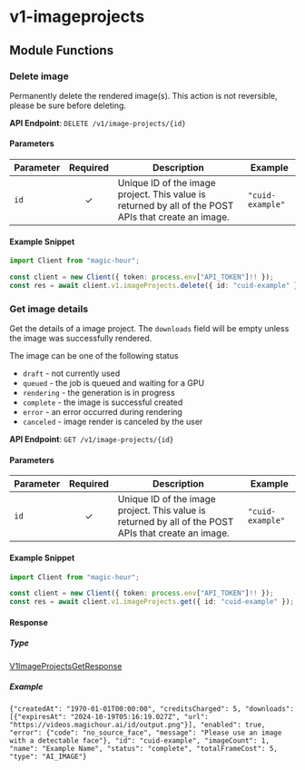 # v1-imageprojects

## Module Functions

<!-- CUSTOM DOCS START -->

<!-- CUSTOM DOCS END -->

### Delete image <a name="delete"></a>

Permanently delete the rendered image(s). This action is not reversible, please be sure before deleting.

**API Endpoint**: `DELETE /v1/image-projects/{id}`

#### Parameters

| Parameter | Required | Description | Example |
|-----------|:--------:|-------------|--------|
| `id` | ✓ | Unique ID of the image project. This value is returned by all of the POST APIs that create an image. | `"cuid-example"` |

#### Example Snippet

```typescript
import Client from "magic-hour";

const client = new Client({ token: process.env["API_TOKEN"]!! });
const res = await client.v1.imageProjects.delete({ id: "cuid-example" });

```

### Get image details <a name="get"></a>

Get the details of a image project. The `downloads` field will be empty unless the image was successfully rendered.

The image can be one of the following status
- `draft` - not currently used
- `queued` - the job is queued and waiting for a GPU
- `rendering` - the generation is in progress
- `complete` - the image is successful created
- `error` - an error occurred during rendering
- `canceled` - image render is canceled by the user


**API Endpoint**: `GET /v1/image-projects/{id}`

#### Parameters

| Parameter | Required | Description | Example |
|-----------|:--------:|-------------|--------|
| `id` | ✓ | Unique ID of the image project. This value is returned by all of the POST APIs that create an image. | `"cuid-example"` |

#### Example Snippet

```typescript
import Client from "magic-hour";

const client = new Client({ token: process.env["API_TOKEN"]!! });
const res = await client.v1.imageProjects.get({ id: "cuid-example" });

```

#### Response

##### Type
[V1ImageProjectsGetResponse](/src/types/v1-image-projects-get-response.ts)

##### Example
`{"createdAt": "1970-01-01T00:00:00", "creditsCharged": 5, "downloads": [{"expiresAt": "2024-10-19T05:16:19.027Z", "url": "https://videos.magichour.ai/id/output.png"}], "enabled": true, "error": {"code": "no_source_face", "message": "Please use an image with a detectable face"}, "id": "cuid-example", "imageCount": 1, "name": "Example Name", "status": "complete", "totalFrameCost": 5, "type": "AI_IMAGE"}`

